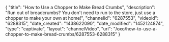 {
    "title": "How to Use a Chopper to Make Bread Crumbs",
    "description": "Run out of breadcrumbs? You don't need to run to the store, just use a chopper to make your own at home!",
    "channelid": "6287553",
    "videoid": "6288315",
    "date_created": "1438622090",
    "date_modified": "1452124874",
    "type": "captivate",
    "layout": "channelVideo",
    "url": "\/oxo\/how-to-use-a-chopper-to-make-bread-crumbs\/6287553-6288315"
}